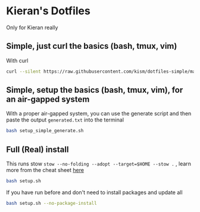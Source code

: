 # Kieran's Dotfiles

Only for Kieran really

## Simple, just curl the basics (bash, tmux, vim)

With curl

```bash
curl --silent https://raw.githubusercontent.com/kism/dotfiles-simple/main/setup.sh | bash && . ~/.bashrc && bind -f ~/.inputrc
```

## Simple, setup the basics (bash, tmux, vim), for an air-gapped system

With a proper air-gapped system, you can use the generate script and then paste the output `generated.txt` into the terminal

```bash
bash setup_simple_generate.sh
```

## Full (Real) install

This runs stow `stow --no-folding --adopt --target=$HOME --stow .` , learn more from the cheat sheet [here](README_STOW.md)

```bash
bash setup.sh
```

If you have run before and don't need to install packages and update all

```bash
bash setup.sh --no-package-install
```
